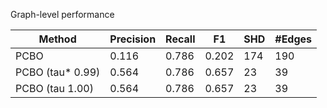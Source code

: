Graph-level performance

| Method           |   Precision |   Recall |    F1 |   SHD |   #Edges |
|------------------|-------------|----------|-------|-------|----------|
| PCBO             |       0.116 |    0.786 | 0.202 |   174 |      190 |
| PCBO (tau* 0.99) |       0.564 |    0.786 | 0.657 |    23 |       39 |
| PCBO (tau 1.00)  |       0.564 |    0.786 | 0.657 |    23 |       39 |
